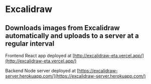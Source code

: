 # Excalidraw

## Downloads images from Excalidraw automatically and uploads to a server at a regular interval

Frontend React app deployed at [http://excalidraw-eta.vercel.app/](http://excalidraw-eta.vercel.app/)

Backend Node server deployed at [https://excalidraw-server.herokuapp.com/](https://excalidraw-server.herokuapp.com/)
